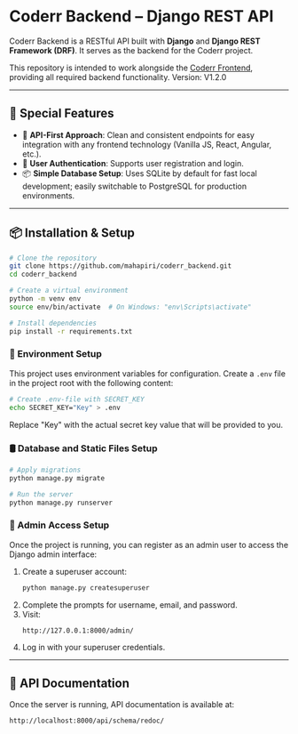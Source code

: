 # Coderr Backend – Django REST API

Coderr Backend is a RESTful API built with **Django** and **Django REST Framework (DRF)**. It serves as the backend for the Coderr project.

This repository is intended to work alongside the [Coderr Frontend](https://github.com/mahapiri/coderr_frontend), providing all required backend functionality.
Version: V1.2.0

---

## 🧠 Special Features

- 🔄 **API-First Approach**: Clean and consistent endpoints for easy integration with any frontend technology (Vanilla JS, React, Angular, etc.).
- 🔐 **User Authentication**: Supports user registration and login.
- 📦 **Simple Database Setup**: Uses SQLite by default for fast local development; easily switchable to PostgreSQL for production environments.

---

## 📦 Installation & Setup

```bash
# Clone the repository
git clone https://github.com/mahapiri/coderr_backend.git
cd coderr_backend

# Create a virtual environment
python -m venv env
source env/bin/activate  # On Windows: "env\Scripts\activate"

# Install dependencies
pip install -r requirements.txt
```

### 🔐 Environment Setup

This project uses environment variables for configuration. Create a `.env` file in the project root with the following content:

```bash
# Create .env-file with SECRET_KEY
echo SECRET_KEY="Key" > .env
```

Replace "Key" with the actual secret key value that will be provided to you.

### 🛢️ Database and Static Files Setup

```bash
# Apply migrations
python manage.py migrate

# Run the server
python manage.py runserver
```

### 👑 Admin Access Setup

Once the project is running, you can register as an admin user to access the Django admin interface:

1. Create a superuser account:
    ```bash
    python manage.py createsuperuser
    ```
2. Complete the prompts for username, email, and password.
3. Visit:
    ```
    http://127.0.0.1:8000/admin/
    ```
4. Log in with your superuser credentials.

---

## 🚀 API Documentation

Once the server is running, API documentation is available at:
```
http://localhost:8000/api/schema/redoc/
```
